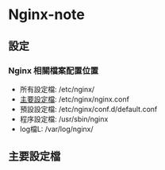 # Nginx-note
## 設定
### Nginx 相關檔案配置位置
- 所有設定檔: /etc/nginx/ 
- [主要設定檔](#headers): /etc/nginx/nginx.conf
- 預設設定檔: /etc/nginx/conf.d/default.conf
- 程序設定檔: /usr/sbin/nginx
- log檔L: /var/log/nginx/


<a name="headers"/>

## 主要設定檔
